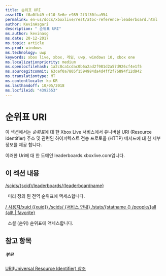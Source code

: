 ```yaml
---
title: 순위표 URI
assetID: f0a0fb49-ef10-3e6e-e989-2f3f30fca954
permalink: en-us/docs/xboxlive/rest/atoc-reference-leaderboard.html
author: KevinAsgari
description: " 순위표 URI"
ms.author: kevinasg
ms.date: 20-12-2017
ms.topic: article
ms.prod: windows
ms.technology: uwp
keywords: xbox live, xbox, 게임, uwp, windows 10, xbox one
ms.localizationpriority: medium
ms.openlocfilehash: 1a2c8ca1cdac0b6a2ad2f981d2a57d926cf4e1f5
ms.sourcegitcommit: 63cef0a7805f1594984da4d4ff2f76894f12d942
ms.translationtype: MT
ms.contentlocale: ko-KR
ms.lasthandoff: 10/05/2018
ms.locfileid: "4392553"
---
```

# <a name="leaderboards-uris"></a>순위표 URI

이 섹션에서는 *순위표*에 대 한 Xbox Live 서비스에서 유니버설 URI (Resource Identifier) 주소 및 관련된 하이퍼텍스트 전송 프로토콜 (HTTP) 메서드에 대 한 세부 정보를 제공 합니다.

이러한 Uri에 대 한 도메인 leaderboards.xboxlive.com입니다.

<a id="ID4EDB"></a>


## <a name="in-this-section"></a>이 섹션 내용

[/scids/{scid}/leaderboards/{leaderboardname}](uri-scidsscidleaderboardsleaderboardname.md)

&nbsp;&nbsp;미리 정의 된 전역 순위표에 액세스합니다.

[/ 사용자/xuid ({xuid}) /scids/ {서비스 안내} /stats/{statname {) /people/{all {all\ | favorite}](uri-usersxuidscidstatnamepeople.md)

&nbsp;&nbsp;소셜 (순위) 순위표에 액세스합니다.
 
<a id="ID4EMB"></a>


## <a name="see-also"></a>참고 항목

<a id="ID4EOB"></a>


##### <a name="parent"></a>부모

[URI(Universal Resource Identifier) 참조](../atoc-xboxlivews-reference-uris.md)

